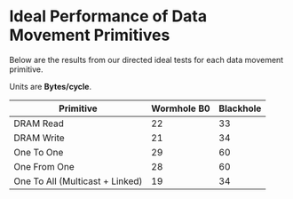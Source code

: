 # Ideal Performance of Data Movement Primitives
Below are the results from our directed ideal tests for each data movement primitive.

Units are **Bytes/cycle**.

| Primitive                         | Wormhole B0   | Blackhole |
| --------------------------------- | --------------| --------- |
| DRAM Read                         | 22            | 33        |
| DRAM Write                        | 21            | 34        |
| One To One                        | 29            | 60        |
| One From One                      | 28            | 60        |
| One To All (Multicast + Linked)   | 19            | 34        |
